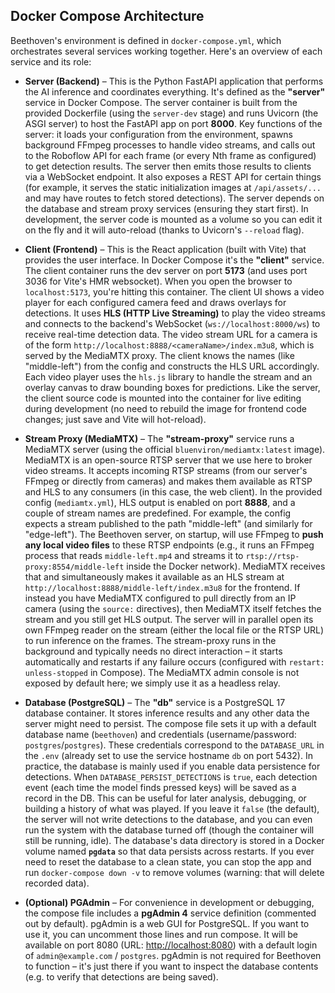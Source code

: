 ## Docker Compose Architecture

Beethoven's environment is defined in `docker-compose.yml`, which orchestrates several services working together. Here's an overview of each service and its role:

* **Server (Backend)** – This is the Python FastAPI application that performs the AI inference and coordinates everything. It's defined as the **"server"** service in Docker Compose. The server container is built from the provided Dockerfile (using the `server-dev` stage) and runs Uvicorn (the ASGI server) to host the FastAPI app on port **8000**. Key functions of the server: it loads your configuration from the environment, spawns background FFmpeg processes to handle video streams, and calls out to the Roboflow API for each frame (or every Nth frame as configured) to get detection results. The server then emits those results to clients via a WebSocket endpoint. It also exposes a REST API for certain things (for example, it serves the static initialization images at `/api/assets/...` and may have routes to fetch stored detections). The server depends on the database and stream proxy services (ensuring they start first). In development, the server code is mounted as a volume so you can edit it on the fly and it will auto-reload (thanks to Uvicorn's `--reload` flag).

* **Client (Frontend)** – This is the React application (built with Vite) that provides the user interface. In Docker Compose it's the **"client"** service. The client container runs the dev server on port **5173** (and uses port 3036 for Vite's HMR websocket). When you open the browser to `localhost:5173`, you're hitting this container. The client UI shows a video player for each configured camera feed and draws overlays for detections. It uses **HLS (HTTP Live Streaming)** to play the video streams and connects to the backend's WebSocket (`ws://localhost:8000/ws`) to receive real-time detection data. The video stream URL for a camera is of the form `http://localhost:8888/<cameraName>/index.m3u8`, which is served by the MediaMTX proxy. The client knows the names (like "middle-left") from the config and constructs the HLS URL accordingly. Each video player uses the `hls.js` library to handle the stream and an overlay canvas to draw bounding boxes for predictions. Like the server, the client source code is mounted into the container for live editing during development (no need to rebuild the image for frontend code changes; just save and Vite will hot-reload).

* **Stream Proxy (MediaMTX)** – The **"stream-proxy"** service runs a MediaMTX server (using the official `bluenviron/mediamtx:latest` image). MediaMTX is an open-source RTSP server that we use here to broker video streams. It accepts incoming RTSP streams (from our server's FFmpeg or directly from cameras) and makes them available as RTSP and HLS to any consumers (in this case, the web client). In the provided config (`mediamtx.yml`), HLS output is enabled on port **8888**, and a couple of stream names are predefined. For example, the config expects a stream published to the path "middle-left" (and similarly for "edge-left"). The Beethoven server, on startup, will use FFmpeg to **push any local video files** to these RTSP endpoints (e.g., it runs an FFmpeg process that reads `middle-left.mp4` and streams it to `rtsp://rtsp-proxy:8554/middle-left` inside the Docker network). MediaMTX receives that and simultaneously makes it available as an HLS stream at `http://localhost:8888/middle-left/index.m3u8` for the frontend. If instead you have MediaMTX configured to pull directly from an IP camera (using the `source:` directives), then MediaMTX itself fetches the stream and you still get HLS output. The server will in parallel open its own FFmpeg reader on the stream (either the local file or the RTSP URL) to run inference on the frames. The stream-proxy runs in the background and typically needs no direct interaction – it starts automatically and restarts if any failure occurs (configured with `restart: unless-stopped` in Compose). The MediaMTX admin console is not exposed by default here; we simply use it as a headless relay.

* **Database (PostgreSQL)** – The **"db"** service is a PostgreSQL 17 database container. It stores inference results and any other data the server might need to persist. The compose file sets it up with a default database name (`beethoven`) and credentials (username/password: `postgres`/`postgres`). These credentials correspond to the `DATABASE_URL` in the `.env` (already set to use the service hostname `db` on port 5432). In practice, the database is mainly used if you enable data persistence for detections. When `DATABASE_PERSIST_DETECTIONS` is `true`, each detection event (each time the model finds pressed keys) will be saved as a record in the DB. This can be useful for later analysis, debugging, or building a history of what was played. If you leave it `false` (the default), the server will not write detections to the database, and you can even run the system with the database turned off (though the container will still be running, idle). The database's data directory is stored in a Docker volume named **`pgdata`** so that data persists across restarts. If you ever need to reset the database to a clean state, you can stop the app and run `docker-compose down -v` to remove volumes (warning: that will delete recorded data).

* **(Optional) PGAdmin** – For convenience in development or debugging, the compose file includes a **pgAdmin 4** service definition (commented out by default). pgAdmin is a web GUI for PostgreSQL. If you want to use it, you can uncomment those lines and run compose. It will be available on port 8080 (URL: [http://localhost:8080](http://localhost:8080)) with a default login of `admin@example.com` / `postgres`. pgAdmin is not required for Beethoven to function – it's just there if you want to inspect the database contents (e.g. to verify that detections are being saved). 